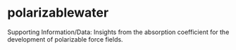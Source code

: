 # polarizablewater

Supporting Information/Data: Insights from the absorption coefficient for the development of polarizable force fields.
